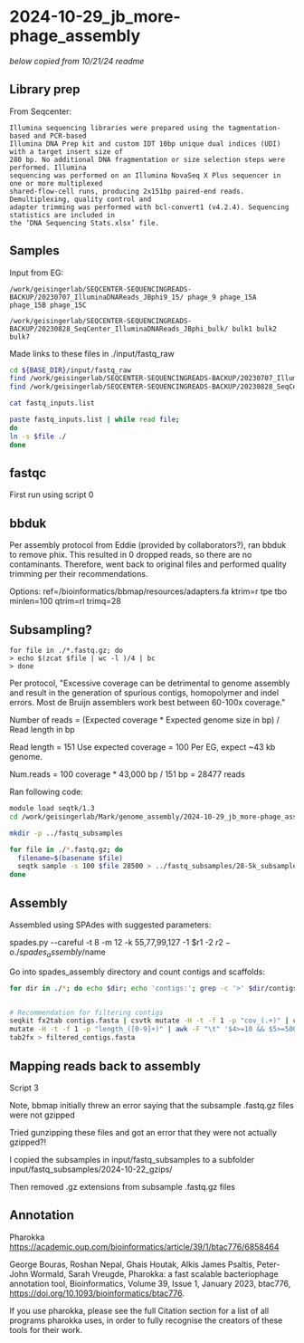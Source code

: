 # 2024-10-29_jb_more-phage_assembly



*below copied from 10/21/24 readme*



## Library prep

From Seqcenter:

```text
Illumina sequencing libraries were prepared using the tagmentation-based and PCR-based
Illumina DNA Prep kit and custom IDT 10bp unique dual indices (UDI) with a target insert size of
280 bp. No additional DNA fragmentation or size selection steps were performed. Illumina
sequencing was performed on an Illumina NovaSeq X Plus sequencer in one or more multiplexed
shared-flow-cell runs, producing 2x151bp paired-end reads. Demultiplexing, quality control and
adapter trimming was performed with bcl-convert1 (v4.2.4). Sequencing statistics are included in
the ‘DNA Sequencing Stats.xlsx’ file.
```

## Samples

Input from EG:

`/work/geisingerlab/SEQCENTER-SEQUENCINGREADS-BACKUP/20230707_IlluminaDNAReads_JBphi9_15/
phage_9
phage_15A
phage_15B
phage_15C`

`/work/geisingerlab/SEQCENTER-SEQUENCINGREADS-BACKUP/20230828_SeqCenter_IlluminaDNAReads_JBphi_bulk/
bulk1
bulk2
bulk7`


Made links to these files in ./input/fastq_raw

```bash
cd ${BASE_DIR}/input/fastq_raw
find /work/geisingerlab/SEQCENTER-SEQUENCINGREADS-BACKUP/20230707_IlluminaDNAReads_JBphi9_15/ -name "phage*" >>fastq_inputs.list
find /work/geisingerlab/SEQCENTER-SEQUENCINGREADS-BACKUP/20230828_SeqCenter_IlluminaDNAReads_JBphi_bulk/ -name "bulk*" >>fastq_inputs.list 

cat fastq_inputs.list

paste fastq_inputs.list | while read file;
do
ln -s $file ./
done

```

## fastqc
First run using script 0

## bbduk
Per assembly protocol from Eddie (provided by collaborators?), ran bbduk to remove phix.  This resulted in 0 dropped reads, so there are no contaminants.  Therefore, went back to original files and performed quality trimming per their recommendations.

Options:
ref=/bioinformatics/bbmap/resources/adapters.fa ktrim=r tpe tbo minlen=100
qtrim=rl trimq=28

## Subsampling?

```text
for file in ./*.fastq.gz; do
> echo $(zcat $file | wc -l )/4 | bc
> done

```

Per protocol, 
"Excessive coverage can be detrimental to genome assembly and result in the generation of spurious contigs, homopolymer and indel errors. Most de Bruijn assemblers work best between 60-100x coverage."

Number of reads = (Expected coverage * Expected genome size in bp) / Read length in bp

Read length = 151
Use expected coverage = 100
Per EG, expect ~43 kb genome.

Num.reads = 100 coverage * 43,000 bp / 151 bp = 28477 reads

Ran following code:

```bash
module load seqtk/1.3
cd /work/geisingerlab/Mark/genome_assembly/2024-10-29_jb_more-phage_assembly/input/fastq_trimmed

mkdir -p ../fastq_subsamples

for file in ./*.fastq.gz; do
  filename=$(basename $file)
  seqtk sample -s 100 $file 28500 > ../fastq_subsamples/28-5k_subsample_${filename}
done

```


## Assembly

Assembled using SPAdes with suggested parameters:

spades.py --careful -t 8 -m 12 -k 55,77,99,127 -1 $r1 -2 $r2 -o ./spades_assembly/$name

Go into spades_assembly directory and count contigs and scaffolds:

```bash
for dir in ./*; do echo $dir; echo 'contigs:'; grep -c '>' $dir/contigs.fasta; echo 'scaffolds:'; grep -c '>' $dir/scaffolds.fasta; done
```

```text

```


```bash
# Recommendation for filtering contigs
seqkit fx2tab contigs.fasta | csvtk mutate -H -t -f 1 -p "cov_(.+)" | csvtk
mutate -H -t -f 1 -p "length_([0-9]+)" | awk -F "\t" '$4>=10 && $5>=500' | seqkit
tab2fx > filtered_contigs.fasta

```

## Mapping reads back to assembly

Script 3

Note, bbmap initially threw an error saying that the subsample .fastq.gz files were not gzipped

Tried gunzipping these files and got an error that they were not actually gzipped?!

I copied the subsamples in input/fastq_subsamples to a subfolder input/fastq_subsamples/2024-10-22_gzips/

Then removed .gz extensions from subsample .fastq.gz files

## Annotation

Pharokka
https://academic.oup.com/bioinformatics/article/39/1/btac776/6858464

George Bouras, Roshan Nepal, Ghais Houtak, Alkis James Psaltis, Peter-John Wormald, Sarah Vreugde, Pharokka: a fast scalable bacteriophage annotation tool, Bioinformatics, Volume 39, Issue 1, January 2023, btac776, https://doi.org/10.1093/bioinformatics/btac776.

If you use pharokka, please see the full Citation section for a list of all programs pharokka uses, in order to fully recognise the creators of these tools for their work.

